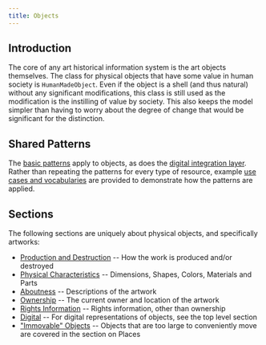 ```yaml
---
title: Objects
---
```


## Introduction

The core of any art historical information system is the art objects themselves. The class for physical objects that have some value in human society is `HumanMadeObject`. Even if the object is a shell (and thus natural) without any significant modifications, this class is still used as the modification is the instilling of value by society. This also keeps the model simpler than having to worry about the degree of change that would be significant for the distinction.


## Shared Patterns

The [basic patterns](/model/base/) apply to objects, as does the [digital integration layer](/model/digital/). Rather than repeating the patterns for every type of resource, example [use cases and vocabularies](use_cases/) are provided to demonstrate how the patterns are applied.

## Sections

The following sections are uniquely about physical objects, and specifically artworks:

* [Production and Destruction](production/) -- How the work is produced and/or destroyed
* [Physical Characteristics](physical/) -- Dimensions, Shapes, Colors, Materials and Parts
* [Aboutness](aboutness/) -- Descriptions of the artwork
* [Ownership](ownership/) -- The current owner and location of the artwork
* [Rights Information](rights/) -- Rights information, other than ownership
* [Digital](/model/digital/) -- For digital representations of objects, see the top level section
* ["Immovable" Objects](/model/place/) -- Objects that are too large to conveniently move are covered in the section on Places


